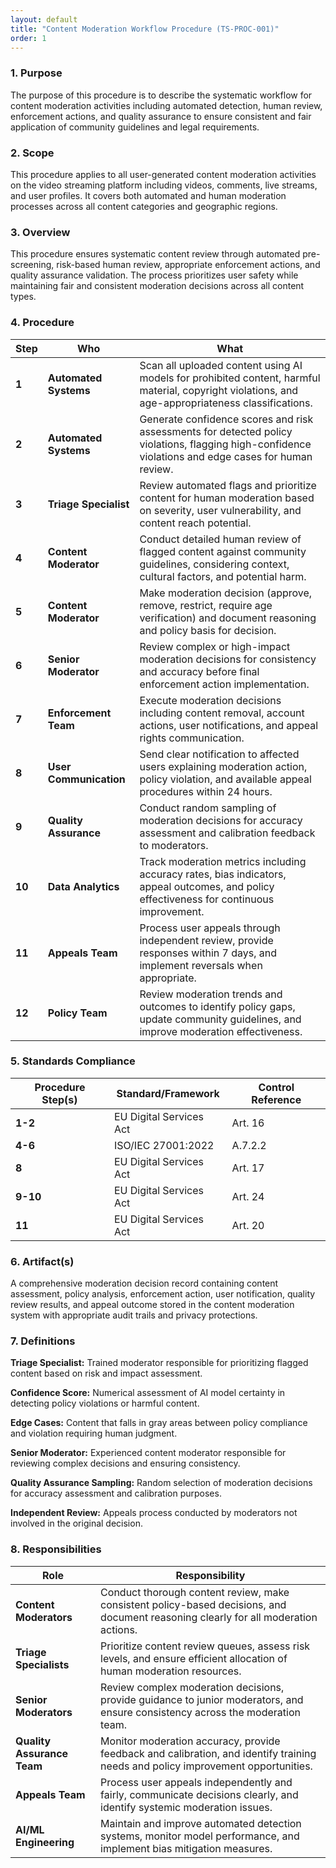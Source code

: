 ```yaml
---
layout: default
title: "Content Moderation Workflow Procedure (TS-PROC-001)"
order: 1
---
```


### 1. Purpose

The purpose of this procedure is to describe the systematic workflow for content moderation activities including automated detection, human review, enforcement actions, and quality assurance to ensure consistent and fair application of community guidelines and legal requirements.

### 2. Scope

This procedure applies to all user-generated content moderation activities on the video streaming platform including videos, comments, live streams, and user profiles. It covers both automated and human moderation processes across all content categories and geographic regions.

### 3. Overview

This procedure ensures systematic content review through automated pre-screening, risk-based human review, appropriate enforcement actions, and quality assurance validation. The process prioritizes user safety while maintaining fair and consistent moderation decisions across all content types.

### 4. Procedure

| **Step** | **Who** | **What** |
| -------- | -------- | -------- |
| **1** | **Automated Systems** | Scan all uploaded content using AI models for prohibited content, harmful material, copyright violations, and age-appropriateness classifications. |
| **2** | **Automated Systems** | Generate confidence scores and risk assessments for detected policy violations, flagging high-confidence violations and edge cases for human review. |
| **3** | **Triage Specialist** | Review automated flags and prioritize content for human moderation based on severity, user vulnerability, and content reach potential. |
| **4** | **Content Moderator** | Conduct detailed human review of flagged content against community guidelines, considering context, cultural factors, and potential harm. |
| **5** | **Content Moderator** | Make moderation decision (approve, remove, restrict, require age verification) and document reasoning and policy basis for decision. |
| **6** | **Senior Moderator** | Review complex or high-impact moderation decisions for consistency and accuracy before final enforcement action implementation. |
| **7** | **Enforcement Team** | Execute moderation decisions including content removal, account actions, user notifications, and appeal rights communication. |
| **8** | **User Communication** | Send clear notification to affected users explaining moderation action, policy violation, and available appeal procedures within 24 hours. |
| **9** | **Quality Assurance** | Conduct random sampling of moderation decisions for accuracy assessment and calibration feedback to moderators. |
| **10** | **Data Analytics** | Track moderation metrics including accuracy rates, bias indicators, appeal outcomes, and policy effectiveness for continuous improvement. |
| **11** | **Appeals Team** | Process user appeals through independent review, provide responses within 7 days, and implement reversals when appropriate. |
| **12** | **Policy Team** | Review moderation trends and outcomes to identify policy gaps, update community guidelines, and improve moderation effectiveness. |

### 5. Standards Compliance

| **Procedure Step(s)** | **Standard/Framework** | **Control Reference** |
| --------------------- | ---------------------- | --------------------- |
| **1-2** | EU Digital Services Act | Art. 16 |
| **4-6** | ISO/IEC 27001:2022 | A.7.2.2 |
| **8** | EU Digital Services Act | Art. 17 |
| **9-10** | EU Digital Services Act | Art. 24 |
| **11** | EU Digital Services Act | Art. 20 |

### 6. Artifact(s)

A comprehensive moderation decision record containing content assessment, policy analysis, enforcement action, user notification, quality review results, and appeal outcome stored in the content moderation system with appropriate audit trails and privacy protections.

### 7. Definitions

**Triage Specialist:** Trained moderator responsible for prioritizing flagged content based on risk and impact assessment.

**Confidence Score:** Numerical assessment of AI model certainty in detecting policy violations or harmful content.

**Edge Cases:** Content that falls in gray areas between policy compliance and violation requiring human judgment.

**Senior Moderator:** Experienced content moderator responsible for reviewing complex decisions and ensuring consistency.

**Quality Assurance Sampling:** Random selection of moderation decisions for accuracy assessment and calibration purposes.

**Independent Review:** Appeals process conducted by moderators not involved in the original decision.

### 8. Responsibilities

| **Role** | **Responsibility** |
| -------- | ------------------ |
| **Content Moderators** | Conduct thorough content review, make consistent policy-based decisions, and document reasoning clearly for all moderation actions. |
| **Triage Specialists** | Prioritize content review queues, assess risk levels, and ensure efficient allocation of human moderation resources. |
| **Senior Moderators** | Review complex moderation decisions, provide guidance to junior moderators, and ensure consistency across the moderation team. |
| **Quality Assurance Team** | Monitor moderation accuracy, provide feedback and calibration, and identify training needs and policy improvement opportunities. |
| **Appeals Team** | Process user appeals independently and fairly, communicate decisions clearly, and identify systemic moderation issues. |
| **AI/ML Engineering** | Maintain and improve automated detection systems, monitor model performance, and implement bias mitigation measures. |
